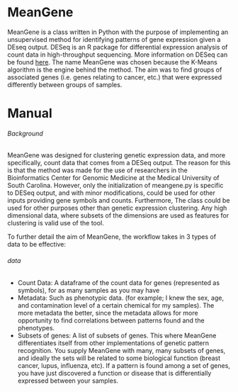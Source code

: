 # MeanGene
MeanGene is a class written in Python with the purpose of implementing an unsupervised method for identifying patterns of gene expression given a DEseq output. DESeq is an R package for differential expression analysis of count data in high-throughput sequencing. More information on DESeq can be found [here](http://bioconductor.org/packages/release/bioc/html/DESeq.html). The name MeanGene was chosen because the K-Means algorithm is the engine behind the method. The aim was to find groups of associated genes (i.e. genes relating to cancer, etc.) that were expressed differently between groups of samples. 

# Manual
###### Background
MeanGene was designed for clustering genetic expression data, and more specifically, count data that comes from a DESeq output. The reason for this is that the method was made for the use of researchers in the Bioinformatics Center for Genomic Medicine at the Medical University of South Carolina. However, only the initialization of meangene.py is specific to DESeq output, and with minor modifications, could be used for other inputs providing gene symbols and counts. Furthermore, The class could be used for other purposes other than genetic expression clustering. Any high dimensional data, where subsets of the dimensions are used as features for clustering is valid use of the tool. 

To further detail the aim of MeanGene, the workflow takes in 3 types of data to be effective:
###### data
- Count Data: A dataframe of the count data for genes (represented as symbols), for as many samples as you may have
- Metadata: Such as phenotypic data. (for example; I knew the sex, age, and contamination level of a certain chemical for my samples). The more metadata the better, since the metadata allows for more opportunity to find correlations between patterns found and the phenotypes.
- Subsets of genes: A list of subsets of genes. This where MeanGene differentiates itself from other implementations of genetic pattern recognition. You supply MeanGene with many, many subsets of genes, and ideally the sets will be related to some biological function (breast cancer, lupus, influenza, etc). If a pattern is found among a set of genes, you have just discovered a function or disease that is differentially expressed between your samples. 

